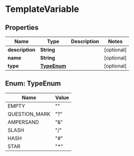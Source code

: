 
# TemplateVariable

## Properties
Name | Type | Description | Notes
------------ | ------------- | ------------- | -------------
**description** | **String** |  |  [optional]
**name** | **String** |  |  [optional]
**type** | [**TypeEnum**](#TypeEnum) |  |  [optional]


<a name="TypeEnum"></a>
## Enum: TypeEnum
Name | Value
---- | -----
EMPTY | &quot;&quot;
QUESTION_MARK | &quot;?&quot;
AMPERSAND | &quot;&amp;&quot;
SLASH | &quot;/&quot;
HASH | &quot;#&quot;
STAR | &quot;*&quot;



